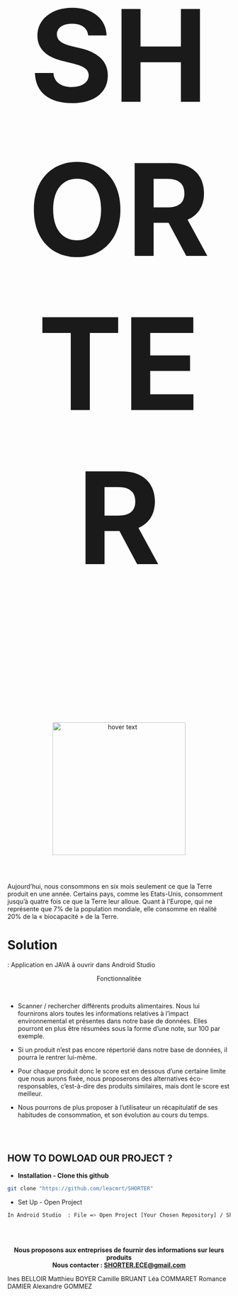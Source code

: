 <h1><p align="center" style="font-size:30vw" > 
 SHORTER  
</p> </h1>

<p align="center">
<img src="https://user-images.githubusercontent.com/47627613/113839623-25313a00-9790-11eb-9523-ff8959c8048a.jpg" width="300" title="hover text">
</p>

<br>
<br>

<p>
Aujourd’hui, nous consommons en six mois seulement ce que la Terre produit en une année. Certains pays, comme les Etats-Unis, consomment jusqu’à quatre fois ce que la Terre leur alloue. Quant à l'Europe, qui ne représente que 7% de la population mondiale, elle consomme en réalité 20% de la « biocapacité » de la Terre.
</p>

<p>
 
<p align="center"> <h1> Solution </h1> :  Application en JAVA à ouvrir dans Android Studio  </p>



<p align="center"> Fonctionnalitée </p>
<br>

 * Scanner / rechercher  différents produits alimentaires. Nous lui fournirons alors toutes les informations relatives à l’impact environnemental et présentes dans notre base de données. Elles pourront en plus être résumées sous la forme d’une note, sur 100 par exemple.

 * Si un produit n’est pas encore répertorié dans notre base de données, il pourra le rentrer lui-même. 

 * Pour chaque produit donc le score est en dessous d’une certaine limite que nous aurons fixée, nous proposerons des alternatives éco-responsables, c’est-à-dire des produits similaires, mais dont le score est meilleur.

 * Nous pourrons de plus proposer à l’utilisateur un récapitulatif de ses habitudes de consommation, et son évolution au cours du temps.

</p>

<br><br>
## HOW TO DOWLOAD OUR PROJECT ? 

* **Installation - Clone this github**
```bash 
git clone "https://github.com/leacmrt/SHORTER"
```
* Set Up - Open Project 
```bash 
In Android Studio  : File => Open Project [Your Chosen Repository] / Shorter / App   
```



<br><br>
<p align="center">
 <b>Nous proposons aux entreprises de fournir des informations sur leurs produits </b>
 <br>
 <b>Nous contacter : <a href="SHORTER.ECE@gmail.com">SHORTER.ECE@gmail.com</a> </b>
</p>



<footer> Ines BELLOIR Matthieu BOYER Camille BRUANT Léa COMMARET Romance DAMIER Alexandre GOMMEZ</footer>
